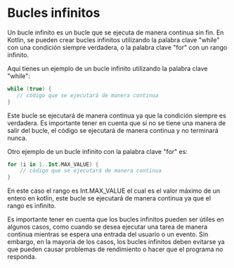 # Bucles infinitos

Un bucle infinito es un bucle que se ejecuta de manera continua sin fin. En Kotlin, se pueden crear bucles infinitos utilizando la palabra clave "while" con una condición siempre verdadera, o la palabra clave "for" con un rango infinito.

Aquí tienes un ejemplo de un bucle infinito utilizando la palabra clave "while":

```kotlin
while (true) {
   // código que se ejecutará de manera continua
}
```

Este bucle se ejecutará de manera continua ya que la condición siempre es verdadera. Es importante tener en cuenta que si no se tiene una manera de salir del bucle, el código se ejecutará de manera continua y no terminará nunca.

Otro ejemplo de un bucle infinito con la palabra clave "for" es:

```kotlin
for (i in 1..Int.MAX_VALUE) {
    // código que se ejecutará de manera continua
}
```

En este caso el rango es Int.MAX_VALUE el cual es el valor máximo de un entero en kotlin, este bucle se ejecutará de manera continua ya que el rango es infinito.

Es importante tener en cuenta que los bucles infinitos pueden ser útiles en algunos casos, como cuando se desea ejecutar una tarea de manera continua mientras se espera una entrada del usuario o un evento. Sin embargo, en la mayoría de los casos, los bucles infinitos deben evitarse ya que pueden causar problemas de rendimiento o hacer que el programa no responda.


